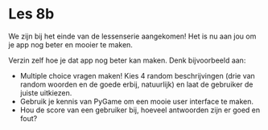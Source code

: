 # Les 8b

We zijn bij het einde van de lessenserie aangekomen! Het is nu aan jou om je app nog beter en mooier te maken.

Verzin zelf hoe je dat app nog beter kan maken. Denk bijvoorbeeld aan:

* Multiple choice vragen maken! Kies 4 random beschrijvingen (drie van random woorden en de goede erbij, natuurlijk) en laat de gebruiker de juiste uitkiezen.
* Gebruik je kennis van PyGame om een mooie user interface te maken.
* Hou de score van een gebruiker bij, hoeveel antwoorden zijn er goed en fout?
